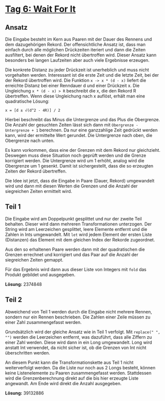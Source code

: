 # [Tag 6: Wait For It](https://adventofcode.com/2023/day/6)

## Ansatz

Die Eingabe besteht im Kern aus Paaren mit der Dauer des Rennens und dem dazugehörigen Rekord. Der offensichtliche Ansatz ist, dass man einfach durch alle möglichen Drückzeiten iteriert und dann die Zeiten ausfiltert, bei denen der Rekord nicht übertroffen wird. Dieser Ansatz kann besonders bei langen Laufzeiten aber auch viele Ergebnisse erzeugen.

Die konkrete Distanz zu jeder Drückzeit ist unerheblich und muss nicht vorgehalten werden. Interessant ist die erste Zeit und die letzte Zeit, bei der der Rekord übertroffen wird. Die Funktion ```x -> x * (d - x)``` liefert die erreichte Distanz bei einer Renndauer d und einer Drückzeit x. Die Ungleichung ```x * (d - x) > R``` beschreibt die x, die den Rekord R übertreffen. Wenn diese Ungleichung nach x auflöst, erhält man eine quadratische Lösung:

```x = [d ± √(d^2 - 4R)] / 2```

Hierbei beschreibt das Minus die Untergrenze und das Plus die Obergrenze. Die Anzahl der gesuchten Zeiten lässt sich dann mit ```Obergrenze - Untergrenze + 1``` berechnen. Da nur eine ganzzahlige Zeit gedrückt werden kann, wird der ermittelte Wert gerundet. Die Untergrenze nach oben, die Obergrenze nach unten.

Es kann vorkommen, dass eine der Grenzen mit dem Rekord nur gleichzieht. Deswegen muss diese Situation noch geprüft werden und die Grenze korrigiert werden. Die Untergrenze wird um 1 erhöht, analog wird die Obergrenze um 1 gesenkt. Damit ist sichergestellt, dass die so erzeugten Zeiten der Rekord übertreffen.

Die Idee ist jetzt, dass die Eingabe in Paare (Dauer, Rekord) umgewandelt wird und dann mit diesen Werten die Grenzen und die Anzahl der siegreichen Zeiten ermittelt wird.

## Teil 1

Die Eingabe wird am Doppelpunkt gesplittet und nur der zweite Teil behalten. Dieser wird dann mehreren Transformationen unterzogen. Der String wird am Leerzeichen gesplittet, leere Elemente entfernt und die Zahlen in Ints umgewandelt. Mit ```let``` wird jedem Element der ersten Liste (Distanzen) das Element mit dem gleichen Index der Rekorde zugeordnet.

Aus den so erhaltenen Paare werden dann mit der quadratischen die Grenzen errechnet und korrigiert und das Paar auf die Anzahl der siegreichen Zeiten gemappt.

Für das Ergebnis wird dann aus dieser Liste von Integers mit ```fold``` das Produkt gebildet und ausgegeben.

**Lösung:** 2374848

## Teil 2

Abweichend von Teil 1 werden durch die Eingabe nicht mehrere Rennen, sondern nur ein Rennen beschrieben. Die Zahlen einer Zeile müssen zu einer Zahl zusammengefasst werden.

Grundsätzlich wird der gleiche Ansatz wie in Teil 1 verfolgt. Mit ```replace(" ", "")``` werden die Leerzeichen entfernt, was dazuführt, dass alle Ziffern zu einer Zahl werden. Diese wird dann in ein Long umgewandelt. Long wird anstatt Int verwendet, da nicht sicher ist, ob die Grenzen von Int nicht überschritten werden.

An diesem Punkt kann die Transformationskette aus Teil 1 nicht weiterverfolgt werden. Da die Liste nur noch aus 2 Longs besteht, können keine Listenelemente zu Paaren zusammengefasst werden. Stattdessen wird die Grenzenberechnung direkt auf die bis hier erzeugte Liste angewandt. Am Ende wird direkt die Anzahl ausgegeben.

**Lösung:** 39132886